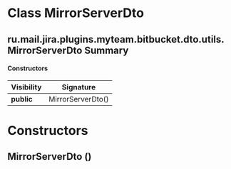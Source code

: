 Class MirrorServerDto
=====================
ru.mail.jira.plugins.myteam.bitbucket.dto.utils.MirrorServerDto
Summary
-------
#### Constructors
| Visibility | Signature         |
| ---------- | ----------------- |
| **public** | MirrorServerDto() |

Constructors
============
MirrorServerDto ()
------------------


